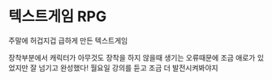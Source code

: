# 텍스트게임 RPG

주말에 허겁지겁 급하게 만든 텍스트게임

장착부분에서 캐릭터가 아무것도 장착을 하지 않을때 생기는 오류때문에 조금 애로가 있었지만
잘 넘기고 완성했다! 월요일 강의를 듣고 조금 더 발전시켜봐야지
